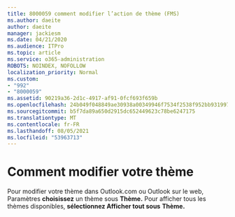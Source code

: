 ```yaml
---
title: 8000059 comment modifier l’action de thème (FMS)
ms.author: daeite
author: daeite
manager: jackiesm
ms.date: 04/21/2020
ms.audience: ITPro
ms.topic: article
ms.service: o365-administration
ROBOTS: NOINDEX, NOFOLLOW
localization_priority: Normal
ms.custom:
- "992"
- "8000059"
ms.assetid: 90219a36-2d1c-4917-af91-0fcf693f659b
ms.openlocfilehash: 24b049f048849ae30938a00349946f7534f2538f952bb931997af53472ee3729
ms.sourcegitcommit: b5f7da89a650d2915dc652449623c78be6247175
ms.translationtype: MT
ms.contentlocale: fr-FR
ms.lasthandoff: 08/05/2021
ms.locfileid: "53963713"
---
```

# <a name="how-to-change-your-theme"></a>Comment modifier votre thème

Pour modifier votre thème dans Outlook.com ou Outlook sur le web, Paramètres **choisissez** un thème sous **Thème.** Pour afficher tous les thèmes disponibles, **sélectionnez Afficher tout sous** **Thème.**
  
